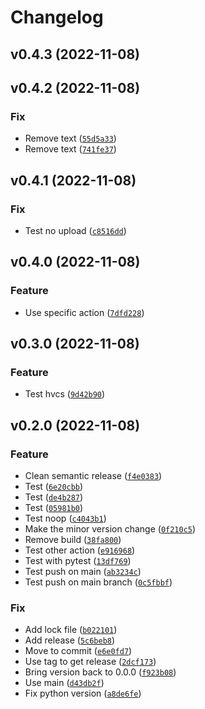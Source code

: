 # Changelog

<!--next-version-placeholder-->

## v0.4.3 (2022-11-08)


## v0.4.2 (2022-11-08)
### Fix
* Remove text ([`55d5a33`](https://github.com/PetitLepton/templated-sql-query-dataset/commit/55d5a33b284ce195c533c9f6336cf7fedaa7f7c4))
* Remove text ([`741fe37`](https://github.com/PetitLepton/templated-sql-query-dataset/commit/741fe37e6b5cf06b23a79933b010adf31e9b2bcc))

## v0.4.1 (2022-11-08)
### Fix
* Test no upload ([`c8516dd`](https://github.com/PetitLepton/templated-sql-query-dataset/commit/c8516ddc69de98df6fdccc3c00f28ef4f2630b45))

## v0.4.0 (2022-11-08)
### Feature
* Use specific action ([`7dfd228`](https://github.com/PetitLepton/templated-sql-query-dataset/commit/7dfd228286fdaa5d20492c69606a207310f920d4))

## v0.3.0 (2022-11-08)
### Feature
* Test hvcs ([`9d42b90`](https://github.com/PetitLepton/templated-sql-query-dataset/commit/9d42b90a0f7bb07ab9ba23e47b40e98cae3edbc8))

## v0.2.0 (2022-11-08)
### Feature
* Clean semantic release ([`f4e0383`](https://github.com/PetitLepton/templated-sql-query-dataset/commit/f4e0383c3151bedfae47e99d17b07a1715175589))
* Test ([`6e20cbb`](https://github.com/PetitLepton/templated-sql-query-dataset/commit/6e20cbb1fbade8dbe23a9f3d62f80e6895f21365))
* Test ([`de4b287`](https://github.com/PetitLepton/templated-sql-query-dataset/commit/de4b2873ba165223358cdb7f45cba7e06ab39135))
* Test ([`05981b0`](https://github.com/PetitLepton/templated-sql-query-dataset/commit/05981b0fda58c4203c082e49705af7b57e66fa71))
* Test noop ([`c4043b1`](https://github.com/PetitLepton/templated-sql-query-dataset/commit/c4043b1f3856b84d150dbac2413f38828f14f8f9))
* Make the minor version change ([`0f210c5`](https://github.com/PetitLepton/templated-sql-query-dataset/commit/0f210c5245421f9425bc6787f9c254749959fe7e))
* Remove build ([`38fa800`](https://github.com/PetitLepton/templated-sql-query-dataset/commit/38fa8008569d90d146c5daf7d44d71c35fe20eb3))
* Test other action ([`e916968`](https://github.com/PetitLepton/templated-sql-query-dataset/commit/e9169686b330a4a899b5aef02d83199edc997901))
* Test with pytest ([`13df769`](https://github.com/PetitLepton/templated-sql-query-dataset/commit/13df769cc3322be50431b5ca6e4d01787f9eee8a))
* Test push on main ([`ab3234c`](https://github.com/PetitLepton/templated-sql-query-dataset/commit/ab3234cd8018e4614dededd62d87c43ceca0d572))
* Test push on main branch ([`0c5fbbf`](https://github.com/PetitLepton/templated-sql-query-dataset/commit/0c5fbbf88c4721c5fae93458885227532a57cff9))

### Fix
* Add lock file ([`b022101`](https://github.com/PetitLepton/templated-sql-query-dataset/commit/b0221011601808af1e0f02249cd2bc9567cd57f2))
* Add release ([`5c6beb8`](https://github.com/PetitLepton/templated-sql-query-dataset/commit/5c6beb8caef2c00f50e8c6a1710b9aed8146b80f))
* Move to commit ([`e6e0fd7`](https://github.com/PetitLepton/templated-sql-query-dataset/commit/e6e0fd77975555880393158ec7c53f878b0a4f34))
* Use tag to get release ([`2dcf173`](https://github.com/PetitLepton/templated-sql-query-dataset/commit/2dcf1739055faabdd1ab81b86c6ba21f273e469a))
* Bring version back to 0.0.0 ([`f923b08`](https://github.com/PetitLepton/templated-sql-query-dataset/commit/f923b080820edfeabb6ee6d2727a186257a9c078))
* Use main ([`d43db2f`](https://github.com/PetitLepton/templated-sql-query-dataset/commit/d43db2f158a7bbcf5c5e42ed6378d14f1562f240))
* Fix python version ([`a8de6fe`](https://github.com/PetitLepton/templated-sql-query-dataset/commit/a8de6fee28b656d4db6d9d0fef29344f765c3c30))
